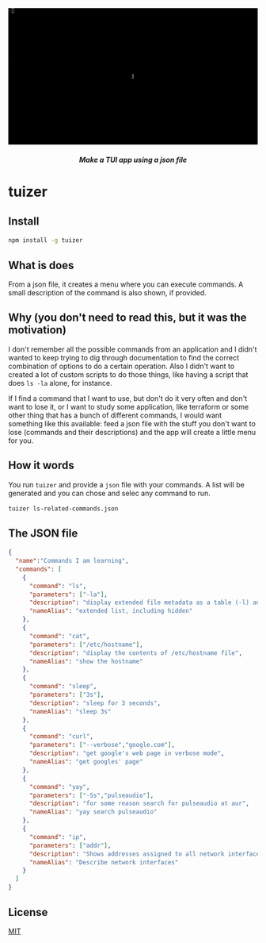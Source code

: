 <div align="center">
  <img src="tuizer-demo.gif">
  <h5>Make a TUI app using a json file</h5>
</div>


# tuizer

## Install

```bash
npm install -g tuizer
```

## What is does

From a json file, it creates a menu where you can execute commands. A small description of the command is also shown, if provided.

## Why (you don't need to read this, but it was the motivation)

I don't remember all the possible commands from an application and I didn't wanted to keep trying to dig through documentation to find the correct combination of options to do a certain operation. Also I didn't want to created a lot of custom scripts to do those things, like having a script that does `ls -la` alone, for instance.

If I find a command that I want to use, but don't do it very often and don't want to lose it, or I want to study some application, like terraform or some other thing that has a bunch of different commands, I would want something like this available: feed a json file with the stuff you don't want to lose (commands and their descriptions) and the app will create a little menu for you.

## How it words

You run `tuizer` and provide a `json` file with your commands. A list will be generated and you can chose and selec any command to run.

```bash
tuizer ls-related-commands.json
```

## The JSON file

```json
{
  "name":"Commands I am learning",
  "commands": [
    {
      "command": "ls",
      "parameters": ["-la"],
      "description": "display extended file metadata as a table (-l) and show hidden and 'dot' files (-a)",
      "nameAlias": "extended list, including hidden"
    },
    {
      "command": "cat",
      "parameters": ["/etc/hostname"],
      "description": "display the contents of /etc/hostname file",
      "nameAlias": "show the hostname"
    },
    {
      "command": "sleep",
      "parameters": ["3s"],
      "description": "sleep for 3 seconds",
      "nameAlias": "sleep 3s"
    },
    {
      "command": "curl",
      "parameters": ["--verbose","google.com"],
      "description": "get google's web page in verbose mode",
      "nameAlias": "get googles' page"
    },
    {
      "command": "yay",
      "parameters": ["-Ss","pulseaudio"],
      "description": "for some reason search for pulseaudio at aur",
      "nameAlias": "yay search pulseaudio"
    },
    {
      "command": "ip",
      "parameters": ["addr"],
      "description": "Shows addresses assigned to all network interfaces",
      "nameAlias": "Describe network interfaces"
    }
  ]
}
```

## License

[MIT](LICENSE)
